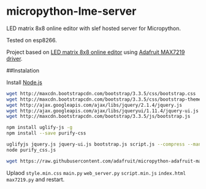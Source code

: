 # micropython-lme-server
LED matrix 8x8 online editor with slef hosted server for Micropython.

Tested on esp8266.

Project based on [LED matrix 8x8 online editor](https://github.com/xantorohara/led-matrix-editor) using [Adafruit MAX7219 driver](https://github.com/adafruit/micropython-adafruit-max7219).

##Instalation

Install [Node.js](https://nodejs.org/)

```bash
wget http://maxcdn.bootstrapcdn.com/bootstrap/3.3.5/css/bootstrap.css
wget http://maxcdn.bootstrapcdn.com/bootstrap/3.3.5/css/bootstrap-theme.css
wget http://ajax.googleapis.com/ajax/libs/jquery/2.1.4/jquery.js
wget http://ajax.googleapis.com/ajax/libs/jqueryui/1.11.4/jquery-ui.js
wget http://maxcdn.bootstrapcdn.com/bootstrap/3.3.5/js/bootstrap.js

npm install uglify-js -g
npm install --save purify-css

uglifyjs jquery.js jquery-ui.js bootstrap.js script.js --compress --mangle -o script.min.js 
node purify_css.js

wget https://raw.githubusercontent.com/adafruit/micropython-adafruit-max7219/master/max7219.py
```

Uplaod `style.min.css` `main.py` `web_server.py` `script.min.js` `index.html` `max7219.py` and restart.
